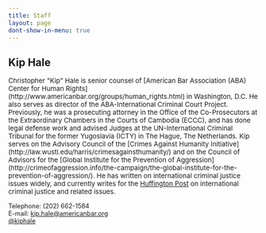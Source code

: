 ```yaml
---
title: Staff
layout: page
dont-show-in-menu: true
---
```

## Kip Hale

<p style="font-size:95%;line-height:1.2;">Christopher "Kip" Hale is senior counsel of [American Bar Association (ABA) Center for Human Rights](http://www.americanbar.org/groups/human_rights.html) in Washington, D.C. He also serves as director of the ABA-International Criminal Court Project. Previously, he was a prosecuting attorney in the Office of the Co-Prosecutors at the Extraordinary Chambers in the Courts of Cambodia (ECCC), and has done legal defense work and advised Judges at the UN-International Criminal Tribunal for the former Yugoslavia (ICTY) in The Hague, The Netherlands. Kip serves on the Advisory Council of the [Crimes Against Humanity Initiative](http://law.wustl.edu/harris/crimesagainsthumanity/) and on the Council of Advisors for the [Global Institute for the Prevention of Aggression](http://crimeofaggression.info/the-campaign/the-global-institute-for-the-prevention-of-aggression/).  He has written on international criminal justice issues widely, and currently writes for the <a href="http://www.huffingtonpost.com/kip-hale/">Huffington Post</a> on international criminal justice and related issues.</p>

<p style="font-size:90%;line-height:1.2;">
Telephone: (202) 662-1584<br />
E-mail: <a href="mailto:kip.hale@americanbar.org">kip.hale@americanbar.org</a><br />
<a href="http://twitter.com/kiphale">@kiphale</a>
</p>
